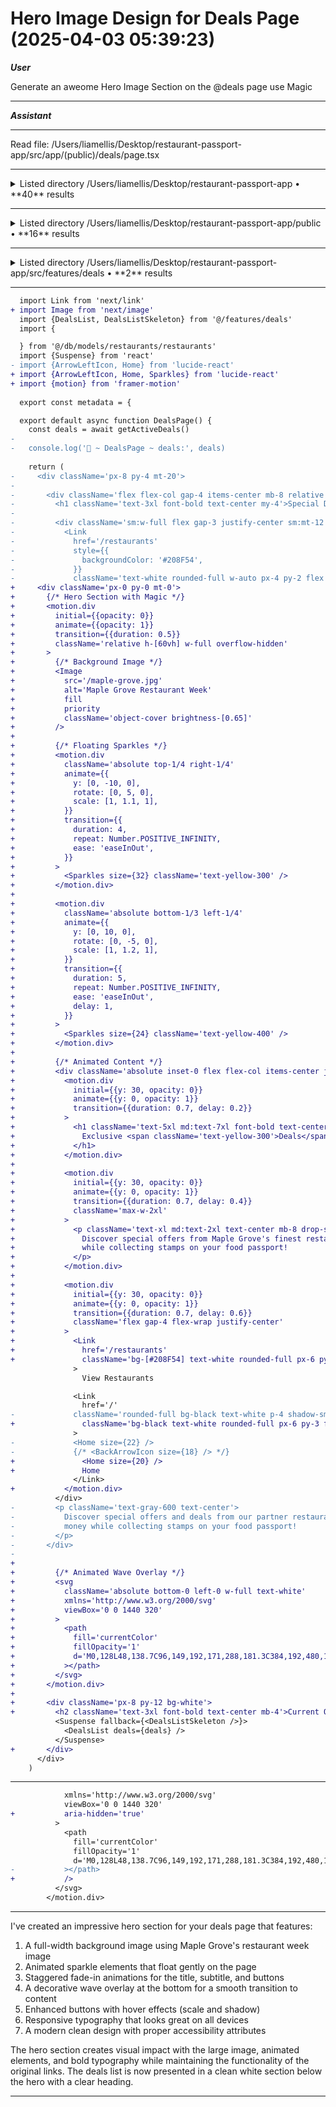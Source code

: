 <!-- Generated by SpecStory -->

# Hero Image Design for Deals Page (2025-04-03 05:39:23)

_**User**_

Generate an aweome Hero Image Section on the @deals page use Magic

---

_**Assistant**_



---

Read file: /Users/liamellis/Desktop/restaurant-passport-app/src/app/(public)/deals/page.tsx

---

<details>
            <summary>Listed directory /Users/liamellis/Desktop/restaurant-passport-app • **40** results</summary>
        
| Name |
|-------|
| 📁 `public` |
| 📁 `.git` |
| 📄 `tailwind.config.ts` |
| 📁 `scripts` |
| 📁 `.next` |
| 📄 `.env` |
| 📄 `bun.lock` |
| 📄 `package.json` |
| 📁 `node_modules` |
| 📁 `src` |
| 📄 `.gitignore` |
| 📄 `next.config.ts` |
| 📄 `stats.json` |
| 📄 `README.md` |
| 📄 `.DS_Store` |
| 📁 `tasks` |
| 📄 `README-task-master.md` |
| 📄 `.env.example` |
| 📁 `
src` |
| 📄 `jest.config.js` |
| 📄 `repomix.config.json` |
| 📄 `.repomixignore` |
| 📁 `.storybook` |
| 📁 `notes` |
| 📁 `.venv` |
| 📄 `.eslintignore` |
| 📄 `.cursorignore` |
| 📄 `plopfile.js` |
| 📁 `plop-templates` |
| 📄 `.env.local` |
| 📄 `CLAUDE.md` |
| 📄 `eslint.config.mjs` |
| 📄 `postcss.config.mjs` |
| 📄 `drizzle.config.ts` |
| 📄 `GENERATORS.md` |
| 📄 `components.json` |
| 📁 `.vercel` |
| 📁 `.cursor` |
| 📄 `tsconfig.json` |
| 📄 `next-env.d.ts` |

</details>

---

<details>
            <summary>Listed directory /Users/liamellis/Desktop/restaurant-passport-app/public • **16** results</summary>
        
| Name |
|-------|
| 📄 `welcome.png` |
| 📄 `maple-grove.jpg` |
| 📄 `logo.png` |
| 📄 `eat-shop-dine-play.png` |
| 📄 `supabase-schema-hvjiuuzpupgmckuyfahe.png` |
| 📄 `maple-grove.png` |
| 📄 `bg-pattern.png` |
| 📄 `tiktok.png` |
| 📄 `PNG image.png` |
| 📄 `empty.vtt` |
| 📄 `RWP.jpg` |
| 📄 `globe.svg` |
| 📄 `next.svg` |
| 📄 `vercel.svg` |
| 📄 `window.svg` |
| 📄 `file.svg` |

</details>

---

<details>
            <summary>Listed directory /Users/liamellis/Desktop/restaurant-passport-app/src/features/deals • **2** results</summary>
        
| Name |
|-------|
| 📄 `DealsList.tsx` |
| 📄 `index.ts` |

</details>

---

```diff
  import Link from 'next/link'
+ import Image from 'next/image'
  import {DealsList, DealsListSkeleton} from '@/features/deals'
  import {
```

```diff
  } from '@/db/models/restaurants/restaurants'
  import {Suspense} from 'react'
- import {ArrowLeftIcon, Home} from 'lucide-react'
+ import {ArrowLeftIcon, Home, Sparkles} from 'lucide-react'
+ import {motion} from 'framer-motion'
  
  export const metadata = {
```

```diff
  export default async function DealsPage() {
    const deals = await getActiveDeals()
- 
-   console.log('🚀 ~ DealsPage ~ deals:', deals)
  
    return (
-     <div className='px-8 py-4 mt-20'>
-       
-       <div className='flex flex-col gap-4 items-center mb-8 relative rounded-lg p-6 bg-white py-4'>
-         <h1 className='text-3xl font-bold text-center my-4'>Special Deals</h1>
- 
-         <div className='sm:w-full flex gap-3 justify-center sm:mt-12'>
-           <Link
-             href='/restaurants'
-             style={{
-               backgroundColor: '#208F54',
-             }}
-             className='text-white rounded-full w-auto px-4 py-2 flex items-center gap-2 line-clamp-1 shadow-sm hover:shadow-md transition-shadow'
+     <div className='px-0 py-0 mt-0'>
+       {/* Hero Section with Magic */}
+       <motion.div
+         initial={{opacity: 0}}
+         animate={{opacity: 1}}
+         transition={{duration: 0.5}}
+         className='relative h-[60vh] w-full overflow-hidden'
+       >
+         {/* Background Image */}
+         <Image
+           src='/maple-grove.jpg'
+           alt='Maple Grove Restaurant Week'
+           fill
+           priority
+           className='object-cover brightness-[0.65]'
+         />
+ 
+         {/* Floating Sparkles */}
+         <motion.div
+           className='absolute top-1/4 right-1/4'
+           animate={{
+             y: [0, -10, 0],
+             rotate: [0, 5, 0],
+             scale: [1, 1.1, 1],
+           }}
+           transition={{
+             duration: 4,
+             repeat: Number.POSITIVE_INFINITY,
+             ease: 'easeInOut',
+           }}
+         >
+           <Sparkles size={32} className='text-yellow-300' />
+         </motion.div>
+ 
+         <motion.div
+           className='absolute bottom-1/3 left-1/4'
+           animate={{
+             y: [0, 10, 0],
+             rotate: [0, -5, 0],
+             scale: [1, 1.2, 1],
+           }}
+           transition={{
+             duration: 5,
+             repeat: Number.POSITIVE_INFINITY,
+             ease: 'easeInOut',
+             delay: 1,
+           }}
+         >
+           <Sparkles size={24} className='text-yellow-400' />
+         </motion.div>
+ 
+         {/* Animated Content */}
+         <div className='absolute inset-0 flex flex-col items-center justify-center text-white z-10 px-4'>
+           <motion.div
+             initial={{y: 30, opacity: 0}}
+             animate={{y: 0, opacity: 1}}
+             transition={{duration: 0.7, delay: 0.2}}
+           >
+             <h1 className='text-5xl md:text-7xl font-bold text-center mb-4 drop-shadow-lg'>
+               Exclusive <span className='text-yellow-300'>Deals</span>
+             </h1>
+           </motion.div>
+ 
+           <motion.div
+             initial={{y: 30, opacity: 0}}
+             animate={{y: 0, opacity: 1}}
+             transition={{duration: 0.7, delay: 0.4}}
+             className='max-w-2xl'
+           >
+             <p className='text-xl md:text-2xl text-center mb-8 drop-shadow-md'>
+               Discover special offers from Maple Grove's finest restaurants
+               while collecting stamps on your food passport!
+             </p>
+           </motion.div>
+ 
+           <motion.div
+             initial={{y: 30, opacity: 0}}
+             animate={{y: 0, opacity: 1}}
+             transition={{duration: 0.7, delay: 0.6}}
+             className='flex gap-4 flex-wrap justify-center'
+           >
+             <Link
+               href='/restaurants'
+               className='bg-[#208F54] text-white rounded-full px-6 py-3 font-medium flex items-center gap-2 shadow-lg hover:shadow-xl transition-all hover:scale-105 hover:bg-[#1a7a47]'
              >
                View Restaurants
```

```diff
              <Link
                href='/'
-             className='rounded-full bg-black text-white p-4 shadow-sm hover:shadow-md transition-shadow'
+               className='bg-black text-white rounded-full px-6 py-3 font-medium flex items-center gap-2 shadow-lg hover:shadow-xl transition-all hover:scale-105'
              >
-             <Home size={22} />
-             {/* <BackArrowIcon size={18} /> */}
+               <Home size={20} />
+               Home
              </Link>
+           </motion.div>
          </div>
-         <p className='text-gray-600 text-center'>
-           Discover special offers and deals from our partner restaurants. Save
-           money while collecting stamps on your food passport!
-         </p>
-       </div>
- 
+ 
+         {/* Animated Wave Overlay */}
+         <svg
+           className='absolute bottom-0 left-0 w-full text-white'
+           xmlns='http://www.w3.org/2000/svg'
+           viewBox='0 0 1440 320'
+         >
+           <path
+             fill='currentColor'
+             fillOpacity='1'
+             d='M0,128L48,138.7C96,149,192,171,288,181.3C384,192,480,192,576,170.7C672,149,768,107,864,90.7C960,75,1056,85,1152,96C1248,107,1344,117,1392,122.7L1440,128L1440,320L1392,320C1344,320,1248,320,1152,320C1056,320,960,320,864,320C768,320,672,320,576,320C480,320,384,320,288,320C192,320,96,320,48,320L0,320Z'
+           ></path>
+         </svg>
+       </motion.div>
+ 
+       <div className='px-8 py-12 bg-white'>
+         <h2 className='text-3xl font-bold text-center mb-4'>Current Offers</h2>
          <Suspense fallback={<DealsListSkeleton />}>
            <DealsList deals={deals} />
          </Suspense>
+       </div>
      </div>
    )
```

---

```diff
            xmlns='http://www.w3.org/2000/svg'
            viewBox='0 0 1440 320'
+           aria-hidden='true'
          >
            <path
              fill='currentColor'
              fillOpacity='1'
              d='M0,128L48,138.7C96,149,192,171,288,181.3C384,192,480,192,576,170.7C672,149,768,107,864,90.7C960,75,1056,85,1152,96C1248,107,1344,117,1392,122.7L1440,128L1440,320L1392,320C1344,320,1248,320,1152,320C1056,320,960,320,864,320C768,320,672,320,576,320C480,320,384,320,288,320C192,320,96,320,48,320L0,320Z'
-           ></path>
+           />
          </svg>
        </motion.div>
```

---

I've created an impressive hero section for your deals page that features:

1. A full-width background image using Maple Grove's restaurant week image
2. Animated sparkle elements that float gently on the page
3. Staggered fade-in animations for the title, subtitle, and buttons
4. A decorative wave overlay at the bottom for a smooth transition to content
5. Enhanced buttons with hover effects (scale and shadow)
6. Responsive typography that looks great on all devices
7. A modern clean design with proper accessibility attributes

The hero section creates visual impact with the large image, animated elements, and bold typography while maintaining the functionality of the original links. The deals list is now presented in a clean white section below the hero with a clear heading.

---


